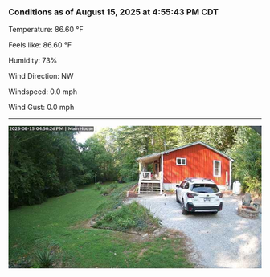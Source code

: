 ### Conditions as of August 15, 2025 at 4:55:43 PM CDT 

Temperature: 86.60 &deg;F

Feels like: 86.60 &deg;F

Humidity: 73%

Wind Direction: NW

Windspeed: 0.0 mph

Wind Gust: 0.0 mph

---

<img src="./images/latest.jpeg"/>


